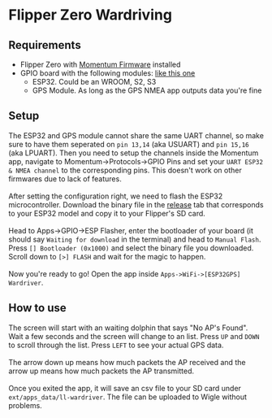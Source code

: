 # Flipper Zero Wardriving

## Requirements

- Flipper Zero with [Momentum Firmware](https://momentum-fw.dev/) installed
- GPIO board with the following modules:    [like this one](https://www.tindie.com/products/sce/flipper-zero-multi-fucc/)
  - ESP32. Could be an WROOM, S2, S3
  - GPS Module. As long as the GPS NMEA app outputs data you're fine

## Setup

The ESP32 and GPS module cannot share the same UART channel, so make sure to have them seperated on `pin 13,14` (aka USUART) and `pin 15,16` (aka LPUART). Then you need to setup the channels inside the Momentum app, navigate to Momentum->Protocols->GPIO Pins and set your `UART ESP32 & NMEA channel` to the corresponding pins. This doesn't work on other firmwares due to lack of features. 
<br> <br>
After setting the configuration right, we need to flash the ESP32 microcontroller. Download the binary file in the [release](https://github.com/Sil333033/flipperzero-wardriver/releases) tab that corresponds to your ESP32 model and copy it to your Flipper's SD card. 
<br> <br>
Head to Apps->GPIO->ESP Flasher, enter the bootloader of your board (it should say `Waiting for download` in the terminal) and head to `Manual Flash`. Press `[] Bootloader (0x1000)` and select the binary file you downloaded. Scroll down to `[>] FLASH` and wait for the magic to happen. 
<br> <br>
Now you're ready to go! Open the app inside `Apps->WiFi->[ESP32GPS] Wardriver`.


## How to use

The screen will start with an waiting dolphin that says "No AP's Found". Wait a few seconds and the screen will change to an list. Press `UP` and `DOWN` to scroll through the list. Press `LEFT` to see your actual GPS data.
<br> <br>
The arrow down up means how much packets the AP received and the arrow up means how much packets the AP transmitted.
<br> <br>
Once you exited the app, it will save an csv file to your SD card under `ext/apps_data/ll-wardriver`. The file can be uploaded to Wigle without problems.
